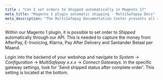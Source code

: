 ```yaml
---
title : "Can I set orders to Shipped automatically in Magento 1?"
meta_title: "Magento 1 plugin automatic shipping - MultiSafepay Docs"
meta_description: "The MultiSafepay Documentation Center presents all relevant information about our Plugins and API. You can also find support pages for payment methods, tools and general questions as well as the contact details of our Support and Integration Teams."
---
```


Within our Magento 1 plugin, it is possible to set order to _Shipped_ automatically through our API. This is needed to capture the money from AfterPay, E-Invoicing, Klarna, Pay After Delivery and Santander Betaal per Maand.

Login into the backend of your webshop and navigate to _System_ -> _Configuration_ -> _MultiSafepay x.x.x_ -> _Connect Gateways_. In the specific gateway settings, look for 'Send shipped status after complete order'. This setting is located at the bottom.